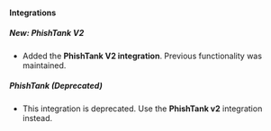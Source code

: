 
#### Integrations
##### New: PhishTank V2
- Added the **PhishTank V2 integration**. Previous functionality was maintained. 

##### PhishTank (Deprecated)
- This integration is deprecated. Use the **PhishTank v2** integration instead.
